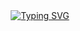 <div align="center">
  <a href="">
  <img 
    src="https://readme-typing-svg.demolab.com?font=Fira+Code&pause=1000&color=B1F767&center=true&vCenter=true&width=435&lines=I'm+Beomwon+Lee%2C;AI+engineer%2C;BACKEND+developer"
    alt="Typing SVG"
    style="pointer-events: none; cursor: default;"
  />
  </a>
</div>
